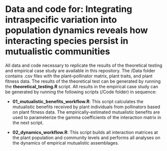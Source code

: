 # Data and code for: Integrating intraspecific variation into population dynamics reveals how interacting species persist in mutualistic communities

All data and code necessary to replicate the results of the theoretical testing and empirical case study are available in this repository. The /Data folder contains .csv files with the plant–pollinator matrix, plant traits, and plant fitness data. The results of the theoretical test can be generated by running the **theoretical_testing.R** script. All results in the empirical case study can be generated by running the following scripts (/Code folder) in sequence:

- **01_mutualistic_benefits_workflow.R**: This script calculates the mutualistic benefits received by plant individuals from pollinators based on plant fitness data. The empirically-estimated mutualistic benefits are used to parameterize the gamma coefficients of the interaction matrix in the next script.

- **02_dynamics_workflow.R**: This script builds all interaction matrices at the plant population and community levels and performs all analyses on the dynamics of empirical mutualistic assemblages.

